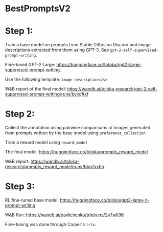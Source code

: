 # BestPromptsV2

# Step 1:

Train a base model on prompts from Stable Diffusion Discord and image descriptions extracted from them using GPT-3. See `gpt-2-self-supervised-prompt-writing`.

Fine-tuned GPT-2 Large: https://huggingface.co/toloka/gpt2-large-supervised-prompt-writing.

Use the following template: `image description</s>`

W&B report of the final model: https://wandb.ai/toloka-research/gpt-2-self-supervised-prompt-writing/runs/byxqftxf


# Step 2:

Collect the annotation using pairwise comparisons of images generated from prompts written by the base model using `preference_collection`

Train a reward model using `reward_model`


The final model: https://huggingface.co/toloka/prompts_reward_model

W&B report: https://wandb.ai/toloka-research/prompts_reward_model/runs/bbq7xxbh.


# Step 3:

RL fine-tuned base model: https://huggingface.co/toloka/gpt2-large-rl-prompt-writing

W&B Run: https://wandb.ai/pavlichenko/trlx/runs/2v7wfl36

Fine-tuning was done through Carper's `trlx`.
